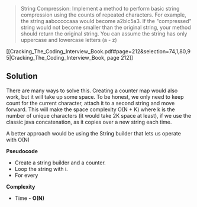 > String Compression: Implement a method to perform basic string compression using the counts of repeated characters. For example, the string aabcccccaaa would become a2blc5a3. If the "compressed" string would not become smaller than the original string, your method should return the original string. You can assume the string has only uppercase and lowercase letters (a - z)

[[Cracking_The_Coding_Interview_Book.pdf#page=212&selection=74,1,80,95|Cracking_The_Coding_Interview_Book, page 212]]

## Solution
There are many ways to solve this. Creating a counter map would also work, but it will take up some space. To be honest, we only need to keep count for the current character, attach it to a second string and move forward.
This will make the space complexity O(N + K) where k is the number of unique characters (it would take 2K space at least), if we use the classic java concatenation, as it copies over a new string each time.

A better approach would be using the String builder that lets us operate with O(N)

**Pseudocode**
- Create a string builder and a counter.
- Loop the string with i.
- For every 


**Complexity**
- Time - **O(N)**